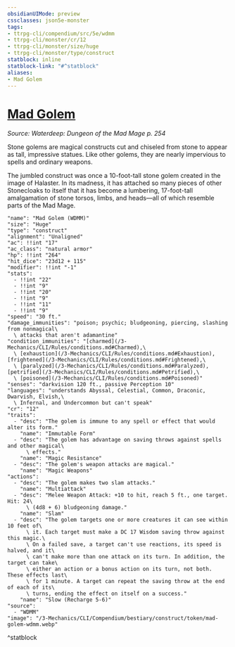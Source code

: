 ```yaml
---
obsidianUIMode: preview
cssclasses: json5e-monster
tags:
- ttrpg-cli/compendium/src/5e/wdmm
- ttrpg-cli/monster/cr/12
- ttrpg-cli/monster/size/huge
- ttrpg-cli/monster/type/construct
statblock: inline
statblock-link: "#^statblock"
aliases:
- Mad Golem
---
```

# [Mad Golem](3-Mechanics\CLI\Compendium\bestiary\construct/mad-golem-wdmm.md)
*Source: Waterdeep: Dungeon of the Mad Mage p. 254*  

Stone golems are magical constructs cut and chiseled from stone to appear as tall, impressive statues. Like other golems, they are nearly impervious to spells and ordinary weapons.

The jumbled construct was once a 10-foot-tall stone golem created in the image of Halaster. In its madness, it has attached so many pieces of other Stonecloaks to itself that it has become a lumbering, 17-foot-tall amalgamation of stone torsos, limbs, and heads—all of which resemble parts of the Mad Mage.

```statblock
"name": "Mad Golem (WDMM)"
"size": "Huge"
"type": "construct"
"alignment": "Unaligned"
"ac": !!int "17"
"ac_class": "natural armor"
"hp": !!int "264"
"hit_dice": "23d12 + 115"
"modifier": !!int "-1"
"stats":
  - !!int "22"
  - !!int "9"
  - !!int "20"
  - !!int "9"
  - !!int "11"
  - !!int "9"
"speed": "30 ft."
"damage_immunities": "poison; psychic; bludgeoning, piercing, slashing from nonmagical\
  \ attacks that aren't adamantine"
"condition_immunities": "[charmed](/3-Mechanics/CLI/Rules/conditions.md#Charmed),\
  \ [exhaustion](/3-Mechanics/CLI/Rules/conditions.md#Exhaustion), [frightened](/3-Mechanics/CLI/Rules/conditions.md#Frightened),\
  \ [paralyzed](/3-Mechanics/CLI/Rules/conditions.md#Paralyzed), [petrified](/3-Mechanics/CLI/Rules/conditions.md#Petrified),\
  \ [poisoned](/3-Mechanics/CLI/Rules/conditions.md#Poisoned)"
"senses": "darkvision 120 ft., passive Perception 10"
"languages": "understands Abyssal, Celestial, Common, Draconic, Dwarvish, Elvish,\
  \ Infernal, and Undercommon but can't speak"
"cr": "12"
"traits":
  - "desc": "The golem is immune to any spell or effect that would alter its form."
    "name": "Immutable Form"
  - "desc": "The golem has advantage on saving throws against spells and other magical\
      \ effects."
    "name": "Magic Resistance"
  - "desc": "The golem's weapon attacks are magical."
    "name": "Magic Weapons"
"actions":
  - "desc": "The golem makes two slam attacks."
    "name": "Multiattack"
  - "desc": "Melee Weapon Attack: +10 to hit, reach 5 ft., one target. Hit: 24\
      \ (4d8 + 6) bludgeoning damage."
    "name": "Slam"
  - "desc": "The golem targets one or more creatures it can see within 10 feet of\
      \ it. Each target must make a DC 17 Wisdom saving throw against this magic.\
      \ On a failed save, a target can't use reactions, its speed is halved, and it\
      \ can't make more than one attack on its turn. In addition, the target can take\
      \ either an action or a bonus action on its turn, not both. These effects last\
      \ for 1 minute. A target can repeat the saving throw at the end of each of its\
      \ turns, ending the effect on itself on a success."
    "name": "Slow (Recharge 5-6)"
"source":
  - "WDMM"
"image": "/3-Mechanics/CLI/Compendium/bestiary/construct/token/mad-golem-wdmm.webp"
```
^statblock